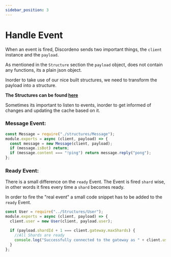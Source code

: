```yaml
---
sidebar_position: 3
---
```


# Handle Event

When an event is fired, Discordeno sends two important things, the `client` instance and the `payload`.

As mentioned in the `Structure` section the `payload` object, does not contain any functions, its a plain json object.

Inorder to take use of our nice built structures, we need to transform the payload into a structure.

**The Structures can be found [here](https://github.com/discordeno/discordeno/tree/main/template/nodejs/Structures)**

Sometimes its important to listen to events, inorder to get informed of changes and updating the cache based on it.

### Message Event:

```js
const Message = require("./structures/Message");
module.exports = async (client, payload) => {
  const message = new Message(client, payload);
  if (message.isBot) return;
  if (message.content === "!ping") return message.reply("pong");
};
```

### Ready Event:

There is a small difference on the `ready` Event. The Event is fired `shard` wise, in other words it fires every time a
`shard` becomes ready.

In order to fire the "real event" a small code snippet has to be added to the `ready` Event.

```js
const User = require("../Structures/User");
module.exports = async (client, payload) => {
  client.user = new User(client, payload.user);

  if (payload.shardId + 1 === client.gateway.maxShards) {
    //All Shards are ready
    console.log("Successfully connected to the gateway as " + client.user.tag);
  }
};
```
